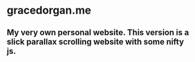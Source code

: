 # gracedorgan.me
## My very own personal website. This version is a slick parallax scrolling website with some nifty js.
